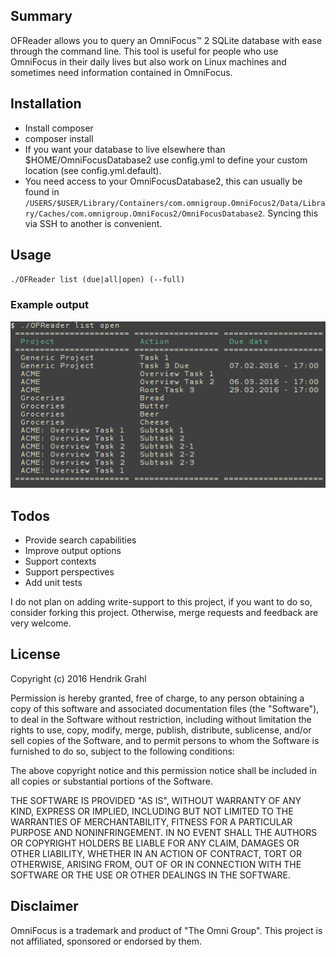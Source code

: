 ## Summary  

OFReader allows you to query an OmniFocus™ 2 SQLite database with ease through the command line. This tool is useful for people who use OmniFocus in their daily lives but also work on Linux machines and sometimes need information contained in OmniFocus.

## Installation

- Install composer
- composer install
- If you want your database to live elsewhere than $HOME/OmniFocusDatabase2 use config.yml to define your custom location (see config.yml.default).
- You need access to your OmniFocusDatabase2, this can usually be found in `/USERS/$USER/Library/Containers/com.omnigroup.OmniFocus2/Data/Library/Caches/com.omnigroup.OmniFocus2/OmniFocusDatabase2`. Syncing this via SSH to another is convenient.

## Usage

`./OFReader list (due|all|open) (--full)`

### Example output

![screenshot of output](docs/demo.png)

## Todos

- Provide search capabilities
- Improve output options
- Support contexts 
- Support perspectives
- Add unit tests

I do not plan on adding write-support to this project, if you want to do so, consider forking this project. Otherwise, merge requests and feedback are very welcome.

## License 

Copyright (c) 2016 Hendrik Grahl

Permission is hereby granted, free of charge, to any person obtaining a copy of this software and associated documentation files (the "Software"), to deal in the Software without restriction, including without limitation the rights to use, copy, modify, merge, publish, distribute, sublicense, and/or sell copies of the Software, and to permit persons to whom the Software is furnished to do so, subject to the following conditions:

The above copyright notice and this permission notice shall be included in all copies or substantial portions of the Software.

THE SOFTWARE IS PROVIDED "AS IS", WITHOUT WARRANTY OF ANY KIND, EXPRESS OR IMPLIED, INCLUDING BUT NOT LIMITED TO THE WARRANTIES OF MERCHANTABILITY, FITNESS FOR A PARTICULAR PURPOSE AND NONINFRINGEMENT. IN NO EVENT SHALL THE AUTHORS OR COPYRIGHT HOLDERS BE LIABLE FOR ANY CLAIM, DAMAGES OR OTHER LIABILITY, WHETHER IN AN ACTION OF CONTRACT, TORT OR OTHERWISE, ARISING FROM, OUT OF OR IN CONNECTION WITH THE SOFTWARE OR THE USE OR OTHER DEALINGS IN THE SOFTWARE.

## Disclaimer

OmniFocus is a trademark and product of "The Omni Group". This project is not affiliated, sponsored or endorsed by them.